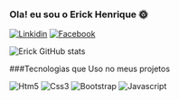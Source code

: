 ### Ola! eu sou o Erick Henrique 🌞

[![Linkidin](https://img.shields.io/badge/LinkedIn-0077B5?style=for-the-badge&logo=linkedin&logoColor=white)](https://www.linkedin.com/in/erick-henrique-caetano-de-almeida-758571165/)
[![Facebook](https://img.shields.io/badge/Facebook-1877F2?style=for-the-badge&logo=facebook&logoColor=white)](https://www.linkedin.com/in/erick-henrique-caetano-de-almeida-758571165/)

![Erick GitHub stats](https://github-readme-stats.vercel.app/api?username=Dev-3rick&show_icons=true&theme=onedark)

###Tecnologias que Uso no meus projetos
<div style="display: inline_block">
<img alt = Htm5 src = https://img.shields.io/badge/HTML5-E34F26?style=for-the-badge&logo=html5&logoColor=white > <img alt = Css3 src =https://img.shields.io/badge/CSS3-1572B6?style=for-the-badge&logo=css3&logoColor=white> <img alt = Bootstrap src =	https://img.shields.io/badge/Bootstrap-563D7C?style=for-the-badge&logo=bootstrap&logoColor=white> <img alt = Javascript src = https://img.shields.io/badge/JavaScript-323330?style=for-the-badge&logo=javascript&logoColor=F7DF1E> <div><br/>
